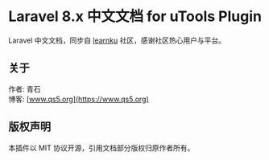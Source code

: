 # Laravel 8.x 中文文档 for uTools Plugin

Laravel 中文文档，同步自 [learnku](https://learnku.com/docs/laravel/8.x) 社区，感谢社区热心用户与平台。

## 关于

作者: 青石  
博客: [www.qs5.org](https://www.qs5.org)

## 版权声明

本插件以 MIT 协议开源，引用文档部分版权归原作者所有。